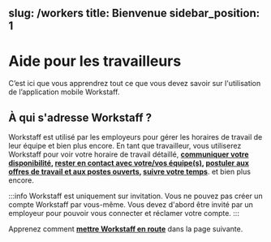 slug: /workers
title: Bienvenue
sidebar_position: 1
---

# Aide pour les travailleurs

C’est ici que vous apprendrez tout ce que vous devez savoir sur l'utilisation de l’application mobile Workstaff.

## À qui s'adresse Workstaff ?

Workstaff est utilisé par les employeurs pour gérer les horaires de travail de leur équipe et bien plus encore. En tant que travailleur, vous utiliserez Workstaff pour
voir votre horaire de travail détaillé,
**[communiquer votre disponibilité](./availability.md),
[rester en contact avec votre/vos équipe(s)](./messaging.md),
[postuler aux offres de travail et aux postes ouverts](./shifts/offers.md),
[suivre votre temps](./manage-your-time/report-your-time.md)**.
et bien plus encore.

:::info Workstaff est uniquement sur invitation.
Vous ne pouvez pas créer un compte Workstaff par vous-même. Vous devez d'abord être invité par un employeur pour pouvoir vous connecter et réclamer votre compte.
:::

Apprenez comment **[mettre Workstaff en route](./getting-started.md)** dans la page suivante.

